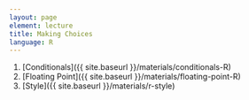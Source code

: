 ```yaml
---
layout: page
element: lecture
title: Making Choices
language: R
---
```


1. [Conditionals]({{ site.baseurl }}/materials/conditionals-R)
2. [Floating Point]({{ site.baseurl }}/materials/floating-point-R)
3. [Style]({{ site.baseurl }}/materials/r-style)